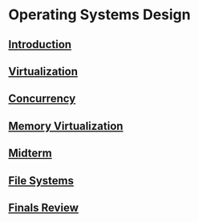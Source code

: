 # Operating Systems Design

## [Introduction](1-introduction)

## [Virtualization](2-virtualization)

## [Concurrency](3-concurrency)

## [Memory Virtualization](4-memory-virtualization)

## [Midterm](midterm-review)

## [File Systems](5-file-systems)

## [Finals Review](final-review)

